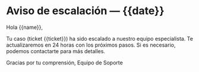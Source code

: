 # Aviso de escalación — {{date}}

Hola {{name}},

Tu caso (ticket {{ticket}}) ha sido escalado a nuestro equipo especialista.
Te actualizaremos en 24 horas con los próximos pasos. Si es necesario, podemos contactarte para más detalles.

Gracias por tu comprensión,
Equipo de Soporte